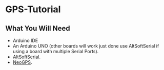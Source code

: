 # GPS-Tutorial

## What You Will Need
 - Arduino IDE 
 - An Arduino UNO (other boards will work just done use AltSoftSerial if using a board with multiple Serial Ports).
 - [AltSoftSerial](https://github.com/PaulStoffregen/AltSoftSerial).
 - [NeoGPS](https://github.com/SlashDevin/NeoGPS).
